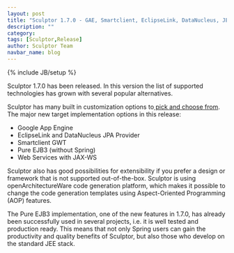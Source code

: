 ```yaml
---
layout: post
title: "Sculptor 1.7.0 - GAE, Smartclient, EclipseLink, DataNucleus, JEE"
description: ""
category: 
tags: [Sculptor,Release]
author: Sculptor Team
navbar_name: blog
---
```

{% include JB/setup %}

Sculptor 1.7.0 has been released. In this version the list of supported technologies has grown with several popular alternatives.

Sculptor has many built in customization options to[ pick and choose from][1]. The major new target implementation options in this release:

  * Google App Engine
  * EclipseLink and DataNucleus JPA Provider
  * Smartclient GWT
  * Pure EJB3 (without Spring)
  * Web Services with JAX-WS

Sculptor also has good possibilities for extensibility if you prefer a design or framework that is not supported out-of-the-box. Sculptor is using openArchitectureWare code generation platform, which makes it possible to change the code generation templates using Aspect-Oriented Programming (AOP) features.

The Pure EJB3 implementation, one of the new features in 1.7.0, has already been successfully used in several projects, i.e. it is well tested and production ready. This means that not only Spring users can gain the productivity and quality benefits of Sculptor, but also those who develop on the standard JEE stack.

   [1]: /2010/01/16/pick-n-choose-target-implementation